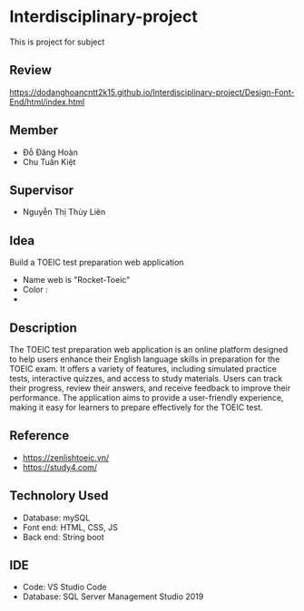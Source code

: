 # Interdisciplinary-project
This is project for subject 
## Review
https://dodanghoancntt2k15.github.io/Interdisciplinary-project/Design-Font-End/html/index.html

## Member
 - Đỗ Đăng Hoàn
 - Chu Tuấn Kiệt
## Supervisor
 - Nguyễn Thị Thùy Liên
## Idea
Build a TOEIC test preparation web application
 - Name web is "Rocket-Toeic"
 - Color : 
 - 
## Description
The TOEIC test preparation web application is an online platform designed to help users enhance their English language skills in preparation for the TOEIC exam. It offers a variety of features, including simulated practice tests, interactive quizzes, and access to study materials. Users can track their progress, review their answers, and receive feedback to improve their performance. The application aims to provide a user-friendly experience, making it easy for learners to prepare effectively for the TOEIC test.
## Reference
 - https://zenlishtoeic.vn/
 - https://study4.com/

## Technolory Used
 - Database: mySQL
 - Font end: HTML, CSS, JS
 - Back end: String boot
## IDE
 - Code: VS Studio Code
 - Database: SQL Server Management Studio 2019
